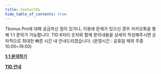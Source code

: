 ```yaml
---
title: ContactUs
hide_table_of_contents: true
---
```


[//]: # (---)

[//]: # ()
[//]: # (### 🇨🇳 TbonusPro官方客户群 🇨🇳)

[//]: # ()
[//]: # (Telegram Link：<https://t.me/+-QZ_XQpHq400ZGE1>)

[//]: # ()
[//]: # (咨询时间：**9:00 ~ 18:00&#40;北京时间&#41;**)

[//]: # (联系客服)

Tbonus Pro에 대해 궁금하신 점이 있거나, 이용에 문제가 있으신 경우 카카오톡을 통해 1:1 문의가 가능합니다. TID 6자리 숫자와 함께 문의내용을 상세히 작성해주시면 순차적으로 최대한 빠른 시간 내 안내드리겠습니다. (운영시간 : 공휴일 제외 주중 10:00~19:00)

**[1:1 문의하기](http://pf.kakao.com/_xgkzBb)**

**[TID 안내](../beginner/guide/tid_description)**
